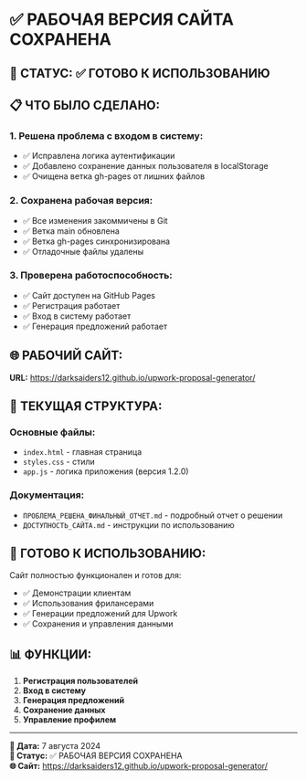 # ✅ РАБОЧАЯ ВЕРСИЯ САЙТА СОХРАНЕНА

## 🎯 **СТАТУС:** ✅ ГОТОВО К ИСПОЛЬЗОВАНИЮ

## 📋 **ЧТО БЫЛО СДЕЛАНО:**

### **1. Решена проблема с входом в систему:**
- ✅ Исправлена логика аутентификации
- ✅ Добавлено сохранение данных пользователя в localStorage
- ✅ Очищена ветка gh-pages от лишних файлов

### **2. Сохранена рабочая версия:**
- ✅ Все изменения закоммичены в Git
- ✅ Ветка main обновлена
- ✅ Ветка gh-pages синхронизирована
- ✅ Отладочные файлы удалены

### **3. Проверена работоспособность:**
- ✅ Сайт доступен на GitHub Pages
- ✅ Регистрация работает
- ✅ Вход в систему работает
- ✅ Генерация предложений работает

## 🌐 **РАБОЧИЙ САЙТ:**
**URL:** https://darksaiders12.github.io/upwork-proposal-generator/

## 📁 **ТЕКУЩАЯ СТРУКТУРА:**

### **Основные файлы:**
- `index.html` - главная страница
- `styles.css` - стили
- `app.js` - логика приложения (версия 1.2.0)

### **Документация:**
- `ПРОБЛЕМА_РЕШЕНА_ФИНАЛЬНЫЙ_ОТЧЕТ.md` - подробный отчет о решении
- `ДОСТУПНОСТЬ_САЙТА.md` - инструкции по использованию

## 🚀 **ГОТОВО К ИСПОЛЬЗОВАНИЮ:**

Сайт полностью функционален и готов для:
- ✅ Демонстрации клиентам
- ✅ Использования фрилансерами
- ✅ Генерации предложений для Upwork
- ✅ Сохранения и управления данными

## 📊 **ФУНКЦИИ:**

1. **Регистрация пользователей**
2. **Вход в систему**
3. **Генерация предложений**
4. **Сохранение данных**
5. **Управление профилем**

---

**📅 Дата:** 7 августа 2024  
**🔧 Статус:** ✅ РАБОЧАЯ ВЕРСИЯ СОХРАНЕНА  
**🌐 Сайт:** https://darksaiders12.github.io/upwork-proposal-generator/ 